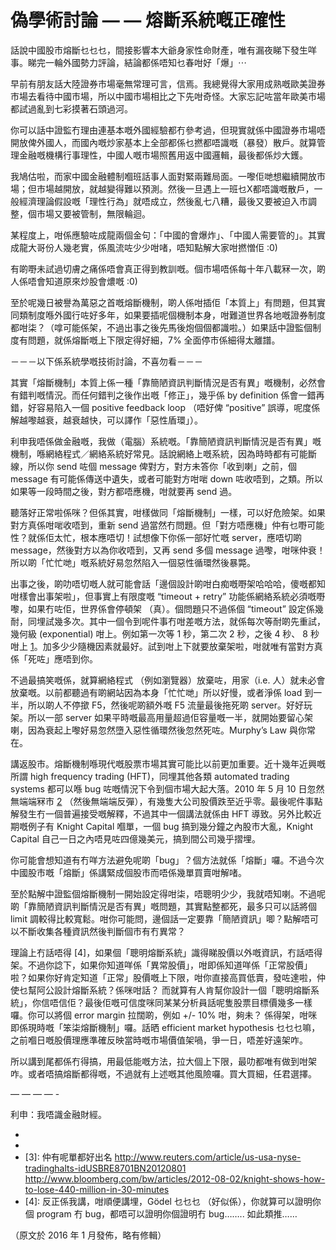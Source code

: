 # 偽學術討論 — — 熔斷系統嘅正確性

話說中國股市熔斷乜乜乜，間接影響本大爺身家性命財產，唯有漏夜睇下發生咩事。睇完一輪外國勢力評論，結論都係唔知乜春咁好「爆」⋯

早前有朋友話大陸證券市場毫無常理可言，信焉。我總覺得大家用成熟嘅歐美證券市場去看待中國市場，所以中國市場相比之下先咁奇怪。大家忘記咗當年歐美市場都試過亂到七彩摸著石頭過河。

你可以話中證監冇理由連基本嘅外國經驗都冇參考過，但現實就係中國證券市場唔開放俾外國人，而國內嘅炒家基本上全部都係乜撚都唔識嘅（暴發）散戶。就算管理金融嘅機構行事理性，中國人嘅市場照舊用返中國邏輯，最後都係炒大鑊。

我鳩估啦，而家中國金融體制嗰班話事人面對緊兩難局面。一嚟佢哋想繼續開放市場；但市場越開放，就越變得難以預測。然後一旦遇上一班乜X都唔識嘅散戶，一般經濟理論假設嘅「理性行為」就唔成立，然後亂七八糟，最後又要被迫入市調整，個市場又要被管制，無限輪迴。

某程度上，咁係應驗咗成龍兩個金句：「中國的會爆炸」、「中國人需要管的」。其實成龍大哥份人幾老實，係風流咗少少咁啫，唔知點解大家咁撚憎佢 :0)

有啲嘢未試過切膚之痛係唔會真正得到教訓嘅。個市場唔係每十年八載冧一次，啲人係唔會知道原來炒股會燶嘅 :0)

至於呢幾日被譽為萬惡之首嘅熔斷機制，啲人係咁插佢「本質上」有問題，但其實同類制度喺外國行咗好多年，如果要插呢個機制本身，咁難道世界各地嘅證券制度都咁柒？（嗱可能係架，不過出事之後先馬後炮個個都識啦。）如果話中證監個制度有問題，就係熔斷嘅上下限定得好細，7% 全面停市係細得太離譜。

－－－以下係系統學嘅技術討論，不喜勿看－－－

其實「熔斷機制」本質上係一種「靠簡陋資訊判斷情況是否有異」嘅機制，必然會有錯判嘅情況。而任何錯判之後作出嘅「修正」，幾乎係 by definition 係會一錯再錯，好容易陷入一個 positive feedback loop （唔好俾 “positive” 誤導，呢度係解越嚟越衰，越衰越快，可以譯作「惡性盾環」）。

利申我唔係做金融嘅，我做（電腦）系統嘅。「靠簡陋資訊判斷情況是否有異」嘅機制，喺網絡程式／網絡系統好常見。話說網絡上嘅系統，因為時時都有可能斷線，所以你 send 咗個 message 俾對方，對方未答你「收到喇」之前，個 message 有可能係傳送中遺失，或者可能對方咁啱 down 咗收唔到，之類。所以如果等一段時間之後，對方都唔應機，咁就要再 send 過。

聽落好正常啦係咪？但係其實，咁樣做同「熔斷機制」一樣，可以好危險架。如果對方真係咁啱收唔到，重新 send 過當然冇問題。但「對方唔應機」仲有乜嘢可能性？就係佢太忙，根本應唔切！試想像下你係一部好忙嘅 server，應唔切啲 message，然後對方以為你收唔到，又再 send 多個 message 過嚟，咁咪仲衰！所以啲「忙忙哋」嘅系統好易忽然陷入一個惡性循環然後暴斃。

出事之後，啲叻唔切嘅人就可能會話「邊個設計啲咁白痴嘅嘢架哈哈哈，傻嘅都知咁樣會出事架啦」，但事實上有限度嘅 “timeout + retry” 功能係網絡系統必須嘅嘢嚟，如果冇咗佢，世界係會停頓架 （真）。個問題只不過係個 “timeout” 設定係幾耐，同埋試幾多次。其中一個令到呢件事冇咁差嘅方法，就係每次等耐啲先重試，幾何級 (exponential) 咁上。例如第一次等 1 秒，第二次 2 秒，之後 4 秒、 8 秒咁上 [1]。加多少少隨機因素就最好。試到咁上下就要放棄架啦，咁就唯有當對方真係「死咗」應唔到你。

不過最搞笑嘅係，就算網絡程式 （例如瀏覽器）放棄咗，用家（i.e. 人）就未必會放棄嘅。以前都聽過有啲網站因為本身「忙忙哋」所以好慢，或者淨係 load 到一半，所以啲人不停撳 F5，然後呢啲額外嘅 F5 流量最後拖死啲 server。好好玩架。所以一部 server 如果平時嘅最高用量超過佢容量嘅一半，就開始要留心架喇，因為衰起上嚟好易忽然墮入惡性循環然後忽然死咗。Murphy’s Law 與你常在。

講返股市。熔斷機制喺現代嘅股票市場其實可能比以前更加重要。近十幾年近興嘅所謂 high frequency trading (HFT)，同埋其他各類 automated trading systems 都可以喺 bug 咗嘅情況下令到個市場大起大落。2010 年 5 月 10 日忽然無端端冧市 [2] （然後無端端反彈），有幾隻大公司股價跌至近乎零。最後呢件事點解發生冇一個普遍接受嘅解釋，不過其中一個講法就係由 HFT 導致。另外比較近期嘅例子有 Knight Capital 嗰單，一個 bug 搞到幾分鐘之內股市大亂，Knight Capital 自己一日之內唔見咗四億幾美元，搞到間公司幾乎摺埋。

你可能會想知道有冇咩方法避免呢啲「bug」？個方法就係「熔斷」囉。不過今次中國股市嘅「熔斷」係講緊成個股市而唔係幾單買賣咁解啫。

至於點解中證監個熔斷機制一開始設定得咁柒，唔聰明少少，我就唔知喇。不過呢啲「靠簡陋資訊判斷情況是否有異」嘅問題，其實點整都死，最多只可以話將個 limit 調較得比較寬鬆。咁你可能問，邊個話一定要靠「簡陋資訊」唧？點解唔可以不斷收集各種資訊然後判斷個市有冇異常？

理論上冇話唔得 [4]，如果個「聰明熔斷系統」識得睇股價以外嘅資訊，冇話唔得架。不過你諗下，如果你知道咩係「異常股價」，咁即係知道咩係「正常股價」啦？如果你好肯定知道「正常」股價嘅上下限，咁你直接高買低賣，發咗達啦，仲使乜幫阿公設計熔斷系統？係咪咁話？ 而就算有人肯幫你設計一個「聰明熔斷系統」，你信唔信佢？最後佢嘅可信度咪同某某分析員話呢隻股票目標價幾多一樣囉。你可以將個 error margin 拉闊啲，例如 +/- 10% 咁，夠未？ 係得架，咁咪即係現時嘅「笨柒熔斷機制」囉。話晒 efficient market hypothesis 乜乜乜嘛，之前嗰日嘅股價理應準確反映當時嘅市場價值架喎，爭一日，唔差好遠架咋。

所以講到尾都係冇得搞，用最低能嘅方法，拉大個上下限，最叻都唯有做到咁架咋。或者唔搞熔斷都得嘅，不過就有上述嘅其他風險囉。買大買細，任君選擇。

— — — — -

利申：我唔識金融財經。

- [1]: https://en.wikipedia.org/wiki/Exponential_backoff
- [2]: https://en.wikipedia.org/wiki/2010_Flash_Crash
- [3]: 仲有呢單都好出名 http://www.reuters.com/article/us-usa-nyse-tradinghalts-idUSBRE8701BN20120801 http://www.bloomberg.com/bw/articles/2012-08-02/knight-shows-how-to-lose-440-million-in-30-minutes
- [4]: 反正係我講，咁順便講埋，Gödel 乜乜乜 （好似係），你就算可以證明你個 program 冇 bug，都唔可以證明你個證明冇 bug…….. 如此類推……

（原文於 2016 年 1 月發佈，略有修輯）
